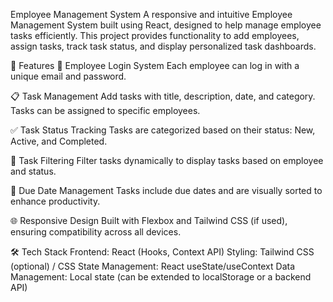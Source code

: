 Employee Management System
A responsive and intuitive Employee Management System built using React, designed to help manage employee tasks efficiently. This project provides functionality to add employees, assign tasks, track task status, and display personalized task dashboards.

🚀 Features
🔐 Employee Login System
Each employee can log in with a unique email and password.

📋 Task Management
Add tasks with title, description, date, and category. Tasks can be assigned to specific employees.

✅ Task Status Tracking
Tasks are categorized based on their status: New, Active, and Completed.

🧠 Task Filtering
Filter tasks dynamically to display tasks based on employee and status.

📅 Due Date Management
Tasks include due dates and are visually sorted to enhance productivity.

🌐 Responsive Design
Built with Flexbox and Tailwind CSS (if used), ensuring compatibility across all devices.

🛠️ Tech Stack
Frontend: React (Hooks, Context API)
Styling: Tailwind CSS (optional) / CSS
State Management: React useState/useContext
Data Management: Local state (can be extended to localStorage or a backend API)
